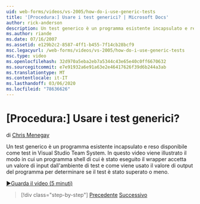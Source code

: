 ```yaml
---
uid: web-forms/videos/vs-2005/how-do-i-use-generic-tests
title: '[Procedura:] Usare i test generici? | Microsoft Docs'
author: rick-anderson
description: Un test generico è un programma esistente incapsulato e reso disponibile come test in Visual Studio Team System. In questo video viene illustrata una dimostrazione di come...
ms.author: riande
ms.date: 07/16/2007
ms.assetid: e129b2c2-8587-4ff1-b455-7f14cb28bcf9
msc.legacyurl: /web-forms/videos/vs-2005/how-do-i-use-generic-tests
msc.type: video
ms.openlocfilehash: 32d970a5eba2eb7a5344c43e65e40c0ff6670632
ms.sourcegitcommit: e7e91932a6e91a63e2e46417626f39d6b244a3ab
ms.translationtype: MT
ms.contentlocale: it-IT
ms.lasthandoff: 03/06/2020
ms.locfileid: "78636626"
---
```

# <a name="how-do-i-use-generic-tests"></a>[Procedura:] Usare i test generici?

di [Chris Menegay](https://twitter.com/CMenegay)

Un test generico è un programma esistente incapsulato e reso disponibile come test in Visual Studio Team System. In questo video viene illustrato il modo in cui un programma shell di cui è stato eseguito il wrapper accetta un valore di input dall'ambiente di test e come viene usato il valore di output del programma per determinare se il test è stato superato o meno.

[&#9654;Guarda il video (5 minuti)](https://channel9.msdn.com/Blogs/ASP-NET-Site-Videos/how-do-i-use-generic-tests)

> [!div class="step-by-step"]
> [Precedente](how-do-i-enforce-coding-standards-with-code-analysis.md)
> [Successivo](how-do-i-publish-and-analyze-test-results.md)
